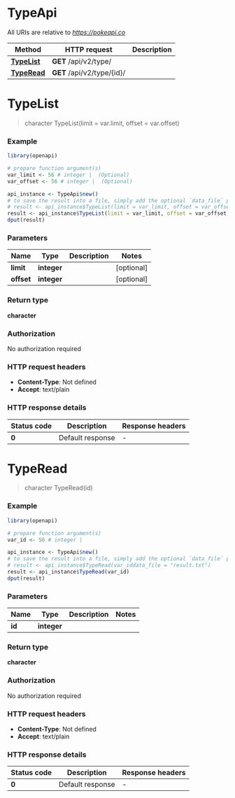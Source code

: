 # TypeApi

All URIs are relative to *https://pokeapi.co*

Method | HTTP request | Description
------------- | ------------- | -------------
[**TypeList**](TypeApi.md#TypeList) | **GET** /api/v2/type/ | 
[**TypeRead**](TypeApi.md#TypeRead) | **GET** /api/v2/type/{id}/ | 


# **TypeList**
> character TypeList(limit = var.limit, offset = var.offset)



### Example
```R
library(openapi)

# prepare function argument(s)
var_limit <- 56 # integer |  (Optional)
var_offset <- 56 # integer |  (Optional)

api_instance <- TypeApi$new()
# to save the result into a file, simply add the optional `data_file` parameter, e.g.
# result <- api_instance$TypeList(limit = var_limit, offset = var_offsetdata_file = "result.txt")
result <- api_instance$TypeList(limit = var_limit, offset = var_offset)
dput(result)
```

### Parameters

Name | Type | Description  | Notes
------------- | ------------- | ------------- | -------------
 **limit** | **integer**|  | [optional] 
 **offset** | **integer**|  | [optional] 

### Return type

**character**

### Authorization

No authorization required

### HTTP request headers

 - **Content-Type**: Not defined
 - **Accept**: text/plain

### HTTP response details
| Status code | Description | Response headers |
|-------------|-------------|------------------|
| **0** | Default response |  -  |

# **TypeRead**
> character TypeRead(id)



### Example
```R
library(openapi)

# prepare function argument(s)
var_id <- 56 # integer | 

api_instance <- TypeApi$new()
# to save the result into a file, simply add the optional `data_file` parameter, e.g.
# result <- api_instance$TypeRead(var_iddata_file = "result.txt")
result <- api_instance$TypeRead(var_id)
dput(result)
```

### Parameters

Name | Type | Description  | Notes
------------- | ------------- | ------------- | -------------
 **id** | **integer**|  | 

### Return type

**character**

### Authorization

No authorization required

### HTTP request headers

 - **Content-Type**: Not defined
 - **Accept**: text/plain

### HTTP response details
| Status code | Description | Response headers |
|-------------|-------------|------------------|
| **0** | Default response |  -  |

